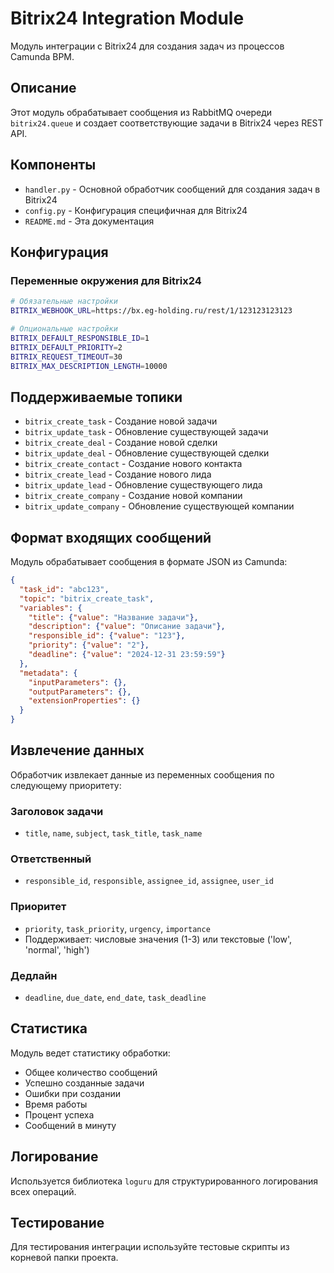 # Bitrix24 Integration Module

Модуль интеграции с Bitrix24 для создания задач из процессов Camunda BPM.

## Описание

Этот модуль обрабатывает сообщения из RabbitMQ очереди `bitrix24.queue` и создает соответствующие задачи в Bitrix24 через REST API.

## Компоненты

- `handler.py` - Основной обработчик сообщений для создания задач в Bitrix24
- `config.py` - Конфигурация специфичная для Bitrix24
- `README.md` - Эта документация

## Конфигурация

### Переменные окружения для Bitrix24

```bash
# Обязательные настройки
BITRIX_WEBHOOK_URL=https://bx.eg-holding.ru/rest/1/123123123123

# Опциональные настройки
BITRIX_DEFAULT_RESPONSIBLE_ID=1
BITRIX_DEFAULT_PRIORITY=2
BITRIX_REQUEST_TIMEOUT=30
BITRIX_MAX_DESCRIPTION_LENGTH=10000
```

## Поддерживаемые топики

- `bitrix_create_task` - Создание новой задачи
- `bitrix_update_task` - Обновление существующей задачи
- `bitrix_create_deal` - Создание новой сделки
- `bitrix_update_deal` - Обновление существующей сделки
- `bitrix_create_contact` - Создание нового контакта
- `bitrix_create_lead` - Создание нового лида
- `bitrix_update_lead` - Обновление существующего лида
- `bitrix_create_company` - Создание новой компании
- `bitrix_update_company` - Обновление существующей компании

## Формат входящих сообщений

Модуль обрабатывает сообщения в формате JSON из Camunda:

```json
{
  "task_id": "abc123",
  "topic": "bitrix_create_task",
  "variables": {
    "title": {"value": "Название задачи"},
    "description": {"value": "Описание задачи"},
    "responsible_id": {"value": "123"},
    "priority": {"value": "2"},
    "deadline": {"value": "2024-12-31 23:59:59"}
  },
  "metadata": {
    "inputParameters": {},
    "outputParameters": {},
    "extensionProperties": {}
  }
}
```

## Извлечение данных

Обработчик извлекает данные из переменных сообщения по следующему приоритету:

### Заголовок задачи
- `title`, `name`, `subject`, `task_title`, `task_name`

### Ответственный
- `responsible_id`, `responsible`, `assignee_id`, `assignee`, `user_id`

### Приоритет
- `priority`, `task_priority`, `urgency`, `importance`
- Поддерживает: числовые значения (1-3) или текстовые ('low', 'normal', 'high')

### Дедлайн
- `deadline`, `due_date`, `end_date`, `task_deadline`

## Статистика

Модуль ведет статистику обработки:
- Общее количество сообщений
- Успешно созданные задачи
- Ошибки при создании
- Время работы
- Процент успеха
- Сообщений в минуту

## Логирование

Используется библиотека `loguru` для структурированного логирования всех операций.

## Тестирование

Для тестирования интеграции используйте тестовые скрипты из корневой папки проекта. 
